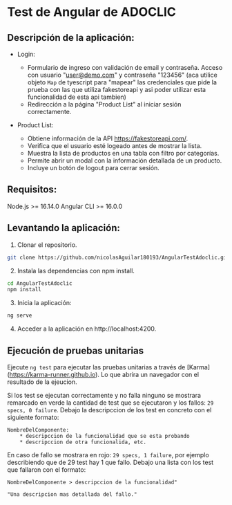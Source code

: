 # Test de Angular de ADOCLIC

## Descripción de la aplicación:

* Login:
	- Formulario de ingreso con validación de email y contraseña.
	Acceso con usuario "user@demo.com" y contraseña "123456" (aca utilice objeto `Map` 
	de tyescript para "mapear" las credenciales que pide la prueba con las que utiliza fakestoreapi y asi poder utilizar esta funcionalidad de esta api tambien)
	- Redirección a la página "Product List" al iniciar sesión correctamente.

* Product List:
	- Obtiene información de la API https://fakestoreapi.com/.
	- Verifica que el usuario esté logeado antes de mostrar la lista.
	- Muestra la lista de productos en una tabla con filtro por categorías.
	- Permite abrir un modal con la información detallada de un producto.
	- Incluye un botón de logout para cerrar sesión.


## Requisitos:

Node.js >= 16.14.0
Angular CLI >= 16.0.0

## Levantando la aplicación:

1. Clonar el repositorio.

```bash
git clone https://github.com/nicolasAguilar180193/AngularTestAdoclic.git
```

2. Instala las dependencias con npm install.

```bash
cd AngularTestAdoclic
npm install
```

3. Inicia la aplicación:
```bash
ng serve
```
4. Acceder a la aplicación en http://localhost:4200.


## Ejecución de pruebas unitarias

Ejecute `ng test` para ejecutar las pruebas unitarias a través de [Karma] (https://karma-runner.github.io). Lo que abrira un navegador con el resultado de la ejeucion.

Si los test se ejecutan correctamente y no falla ninguno se mostrara remarcado en verde la cantidad de test que se ejecutaron y los fallos: `29 specs, 0 failure`. 
Debajo la descripccion de los test en concreto con el siguiente formato:

```
NombreDelComponente:
	* descripccion de la funcionalidad que se esta probando
	* descripccion de otra funcionalida, etc.
```

En caso de fallo se mostrara en rojo: `29 specs, 1 failure`, por ejemplo describiendo que de 29 test hay 1 que fallo.
Debajo una lista con los test que fallaron con el formato:

```
NombreDelComponente > descripccion de la funcionalidad"

"Una descripcion mas detallada del fallo."
```


